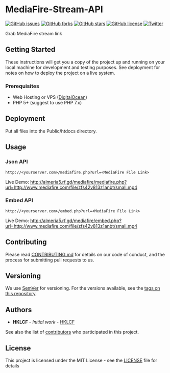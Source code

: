 # MediaFire-Stream-API
[![GitHub issues](https://img.shields.io/github/issues/hklcf/MediaFire-Stream-API.svg)](https://github.com/hklcf/MediaFire-Stream-API/issues)
[![GitHub forks](https://img.shields.io/github/forks/hklcf/MediaFire-Stream-API.svg)](https://github.com/hklcf/MediaFire-Stream-API/network)
[![GitHub stars](https://img.shields.io/github/stars/hklcf/MediaFire-Stream-API.svg)](https://github.com/hklcf/MediaFire-Stream-API/stargazers)
[![GitHub license](https://img.shields.io/github/license/hklcf/MediaFire-Stream-API.svg)](https://github.com/hklcf/MediaFire-Stream-API/blob/master/LICENSE)
[![Twitter](https://img.shields.io/twitter/url/https/github.com/hklcf/MediaFire-Stream-API.svg?style=social)](https://twitter.com/intent/tweet?text=Wow:&url=https%3A%2F%2Fgithub.com%2Fhklcf%2FMediaFire-Stream-API)

Grab MediaFire stream link

## Getting Started
These instructions will get you a copy of the project up and running on your local machine for development and testing purposes. See deployment for notes on how to deploy the project on a live system.
### Prerequisites
- Web Hosting or VPS ([DigitalOcean](https://m.do.co/c/f5dea4b5cce3))
- PHP 5+ (suggest to use PHP 7.x)

## Deployment
Put all files into the Public/htdocs directory.

## Usage
### Json API
`http://<yourserver.com>/mediafire.php?url=<MediaFire File Link>`

Live Demo: http://almeria5.rf.gd/mediafire/mediafire.php?url=http://www.mediafire.com/file/zfs42v813z1anbt/small.mp4

### Embed API
`http://<yourserver.com>/embed.php?url=<MediaFire File Link>`

Live Demo: http://almeria5.rf.gd/mediafire/embed.php?url=http://www.mediafire.com/file/zfs42v813z1anbt/small.mp4

## Contributing
Please read [CONTRIBUTING.md](CONTRIBUTING.md) for details on our code of conduct, and the process for submitting pull requests to us.

## Versioning
We use [SemVer](https://semver.org/) for versioning. For the versions available, see the [tags on this repository](https://github.com/hklcf/MediaFire-Stream-API/tags).

## Authors
* **HKLCF** - *Initial work* - [HKLCF](https://github.com/hklcf)

See also the list of [contributors](https://github.com/hklcf/MediaFire-Stream-API/contributors) who participated in this project.

## License
This project is licensed under the MIT License - see the [LICENSE](LICENSE) file for details
